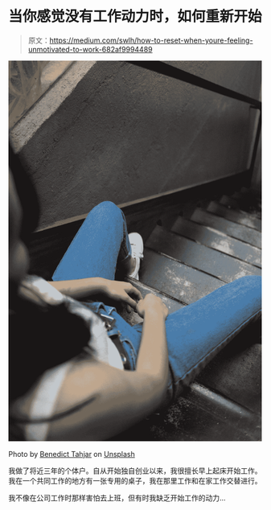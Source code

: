 # 当你感觉没有工作动力时，如何重新开始

> 原文：<https://medium.com/swlh/how-to-reset-when-youre-feeling-unmotivated-to-work-682af9994489>

![](img/f81d52764c8df66924db3fc0409cef42.png)

Photo by [Benedict Tahjar](https://unsplash.com/@bentahyar?utm_source=unsplash&utm_medium=referral&utm_content=creditCopyText) on [Unsplash](https://unsplash.com/search/photos/depressed?utm_source=unsplash&utm_medium=referral&utm_content=creditCopyText)

我做了将近三年的个体户。自从开始独自创业以来，我很擅长早上起床开始工作。我在一个共同工作的地方有一张专用的桌子，我在那里工作和在家工作交替进行。

我不像在公司工作时那样害怕去上班，但有时我缺乏开始工作的动力…